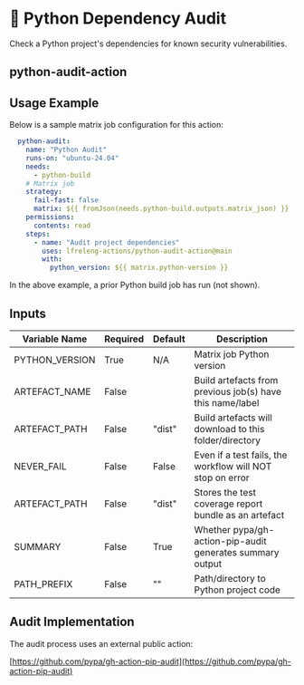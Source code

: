<!--
# SPDX-License-Identifier: Apache-2.0
# SPDX-FileCopyrightText: 2025 The Linux Foundation
-->

# 🐍 Python Dependency Audit

Check a Python project's dependencies for known security vulnerabilities.

## python-audit-action

## Usage Example

<!-- markdownlint-disable MD046 -->

Below is a sample matrix job configuration for this action:

```yaml
  python-audit:
    name: "Python Audit"
    runs-on: "ubuntu-24.04"
    needs:
      - python-build
    # Matrix job
    strategy:
      fail-fast: false
      matrix: ${{ fromJson(needs.python-build.outputs.matrix_json) }}
    permissions:
      contents: read
    steps:
      - name: "Audit project dependencies"
        uses: lfreleng-actions/python-audit-action@main
        with:
          python_version: ${{ matrix.python-version }}
```

In the above example, a prior Python build job has run (not shown).

<!-- markdownlint-enable MD046 -->

## Inputs

<!-- markdownlint-disable MD013 -->

| Variable Name   | Required | Default | Description                                                 |
| --------------- | -------- | ------- | ----------------------------------------------------------- |
| PYTHON_VERSION  | True     | N/A     | Matrix job Python version                                   |
| ARTEFACT_NAME   | False    |         | Build artefacts from previous job(s) have this name/label   |
| ARTEFACT_PATH   | False    | "dist"  | Build artefacts will download to this folder/directory      |
| NEVER_FAIL      | False    | False   | Even if a test fails, the workflow will NOT stop on error   |
| ARTEFACT_PATH   | False    | "dist"  | Stores the test coverage report bundle as an artefact       |
| SUMMARY         | False    | True    | Whether pypa/gh-action-pip-audit generates summary output   |
| PATH_PREFIX     | False    | ""      | Path/directory to Python project code                       |

<!-- markdownlint-enable MD013 -->

## Audit Implementation

The audit process uses an external public action:

[https://github.com/pypa/gh-action-pip-audit](https://github.com/pypa/gh-action-pip-audit)
